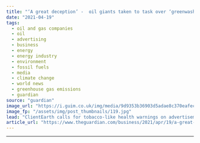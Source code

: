 ```yaml
---
title: "‘A great deception’ -  oil giants taken to task over ‘greenwash’ ads"
date: "2021-04-19"
tags: 
  - oil and gas companies
  - oil
  - advertising
  - business
  - energy
  - energy industry
  - environment
  - fossil fuels
  - media
  - climate change
  - world news
  - greenhouse gas emissions
  - guardian
source: "guardian"
image_url: "https://i.guim.co.uk/img/media/9d9353b36903d5adae8c370eafec405160e45dff/0_0_5500_3301/master/5500.jpg?width=460&quality=85&auto=format&fit=max&s=474e80d0bc8dc3b5d7ed5da555db4695"
image_fp: "/assets/img/post_thumbnails/119.jpg"
lead: "ClientEarth calls for tobacco-like health warnings on advertisements from fossil fuel firmsSome of the world’s biggest fossil fuel companies have used advertising to “greenwash” their ongoing contribution to the climate crisis, according to files pub..."
article_url: "https://www.theguardian.com/business/2021/apr/19/a-great-deception-oil-giants-taken-to-task-over-greenwash-ads"
---
```


---
